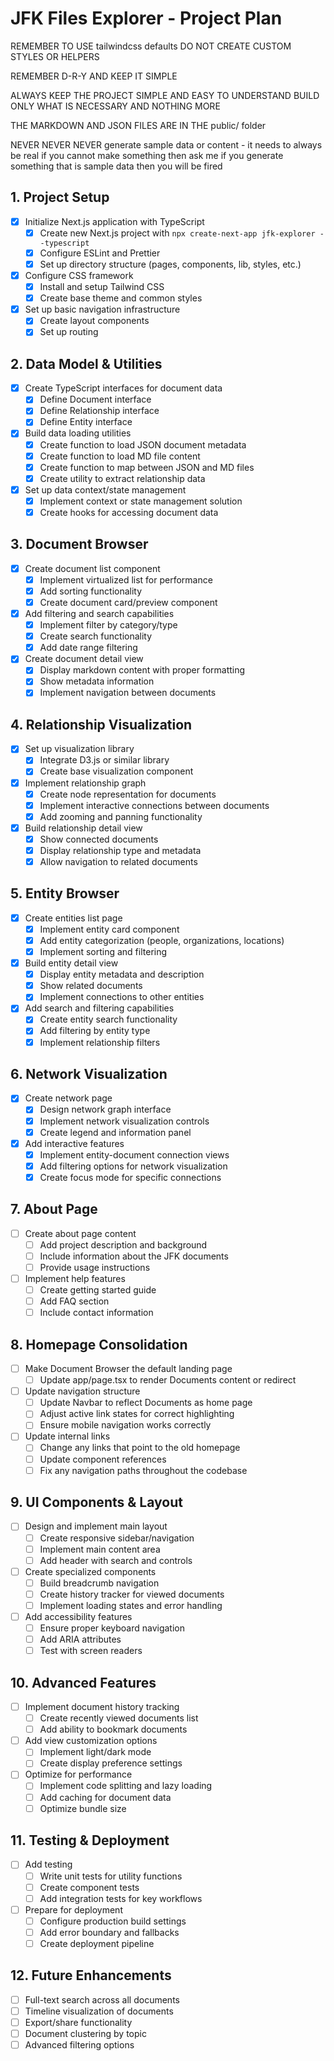 # JFK Files Explorer - Project Plan

REMEMBER TO USE tailwindcss defaults
DO NOT CREATE CUSTOM STYLES OR HELPERS

REMEMBER D-R-Y AND KEEP IT SIMPLE

ALWAYS KEEP THE PROJECT SIMPLE AND EASY TO UNDERSTAND
BUILD ONLY WHAT IS NECESSARY AND NOTHING MORE

THE MARKDOWN AND JSON FILES ARE IN THE public/ folder

NEVER NEVER NEVER generate sample data or content - it needs to always be real 
if you cannot make something then ask me
if you generate something that is sample data then you will be fired

## 1. Project Setup
- [x] Initialize Next.js application with TypeScript
  - [x] Create new Next.js project with `npx create-next-app jfk-explorer --typescript`
  - [x] Configure ESLint and Prettier
  - [x] Set up directory structure (pages, components, lib, styles, etc.)
- [x] Configure CSS framework
  - [x] Install and setup Tailwind CSS
  - [x] Create base theme and common styles
- [x] Set up basic navigation infrastructure
  - [x] Create layout components
  - [x] Set up routing

## 2. Data Model & Utilities
- [x] Create TypeScript interfaces for document data
  - [x] Define Document interface
  - [x] Define Relationship interface
  - [x] Define Entity interface
- [x] Build data loading utilities
  - [x] Create function to load JSON document metadata
  - [x] Create function to load MD file content
  - [x] Create function to map between JSON and MD files
  - [x] Create utility to extract relationship data
- [x] Set up data context/state management
  - [x] Implement context or state management solution
  - [x] Create hooks for accessing document data

## 3. Document Browser
- [x] Create document list component
  - [x] Implement virtualized list for performance
  - [x] Add sorting functionality
  - [x] Create document card/preview component
- [x] Add filtering and search capabilities
  - [x] Implement filter by category/type
  - [x] Create search functionality
  - [x] Add date range filtering
- [x] Create document detail view
  - [x] Display markdown content with proper formatting
  - [x] Show metadata information
  - [x] Implement navigation between documents

## 4. Relationship Visualization
- [x] Set up visualization library
  - [x] Integrate D3.js or similar library
  - [x] Create base visualization component
- [x] Implement relationship graph
  - [x] Create node representation for documents
  - [x] Implement interactive connections between documents
  - [x] Add zooming and panning functionality
- [x] Build relationship detail view
  - [x] Show connected documents
  - [x] Display relationship type and metadata
  - [x] Allow navigation to related documents

## 5. Entity Browser
- [x] Create entities list page
  - [x] Implement entity card component
  - [x] Add entity categorization (people, organizations, locations)
  - [x] Implement sorting and filtering
- [x] Build entity detail view
  - [x] Display entity metadata and description
  - [x] Show related documents
  - [x] Implement connections to other entities
- [x] Add search and filtering capabilities
  - [x] Create entity search functionality
  - [x] Add filtering by entity type
  - [x] Implement relationship filters

## 6. Network Visualization
- [x] Create network page
  - [x] Design network graph interface
  - [x] Implement network visualization controls
  - [x] Create legend and information panel
- [x] Add interactive features
  - [x] Implement entity-document connection views
  - [x] Add filtering options for network visualization
  - [x] Create focus mode for specific connections

## 7. About Page
- [ ] Create about page content
  - [ ] Add project description and background
  - [ ] Include information about the JFK documents
  - [ ] Provide usage instructions
- [ ] Implement help features
  - [ ] Create getting started guide
  - [ ] Add FAQ section
  - [ ] Include contact information

## 8. Homepage Consolidation
- [ ] Make Document Browser the default landing page
  - [ ] Update app/page.tsx to render Documents content or redirect
  
- [ ] Update navigation structure
  - [ ] Update Navbar to reflect Documents as home page
  - [ ] Adjust active link states for correct highlighting
  - [ ] Ensure mobile navigation works correctly
- [ ] Update internal links
  - [ ] Change any links that point to the old homepage
  - [ ] Update component references
  - [ ] Fix any navigation paths throughout the codebase

## 9. UI Components & Layout
- [ ] Design and implement main layout
  - [ ] Create responsive sidebar/navigation
  - [ ] Implement main content area
  - [ ] Add header with search and controls
- [ ] Create specialized components
  - [ ] Build breadcrumb navigation
  - [ ] Create history tracker for viewed documents
  - [ ] Implement loading states and error handling
- [ ] Add accessibility features
  - [ ] Ensure proper keyboard navigation
  - [ ] Add ARIA attributes
  - [ ] Test with screen readers

## 10. Advanced Features
- [ ] Implement document history tracking
  - [ ] Create recently viewed documents list
  - [ ] Add ability to bookmark documents
- [ ] Add view customization options
  - [ ] Implement light/dark mode
  - [ ] Create display preference settings
- [ ] Optimize for performance
  - [ ] Implement code splitting and lazy loading
  - [ ] Add caching for document data
  - [ ] Optimize bundle size

## 11. Testing & Deployment
- [ ] Add testing
  - [ ] Write unit tests for utility functions
  - [ ] Create component tests
  - [ ] Add integration tests for key workflows
- [ ] Prepare for deployment
  - [ ] Configure production build settings
  - [ ] Add error boundary and fallbacks
  - [ ] Create deployment pipeline

## 12. Future Enhancements
- [ ] Full-text search across all documents
- [ ] Timeline visualization of documents
- [ ] Export/share functionality
- [ ] Document clustering by topic
- [ ] Advanced filtering options 